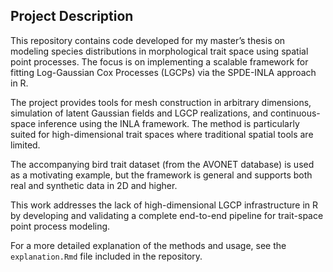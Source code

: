 ## Project Description

This repository contains code developed for my master’s thesis on modeling species distributions in morphological trait space using spatial point processes. The focus is on implementing a scalable framework for fitting Log-Gaussian Cox Processes (LGCPs) via the SPDE-INLA approach in R.

The project provides tools for mesh construction in arbitrary dimensions, simulation of latent Gaussian fields and LGCP realizations, and continuous-space inference using the INLA framework. The method is particularly suited for high-dimensional trait spaces where traditional spatial tools are limited.

The accompanying bird trait dataset (from the AVONET database) is used as a motivating example, but the framework is general and supports both real and synthetic data in 2D and higher.

This work addresses the lack of high-dimensional LGCP infrastructure in R by developing and validating a complete end-to-end pipeline for trait-space point process modeling.

For a more detailed explanation of the methods and usage, see the `explanation.Rmd` file included in the repository.
